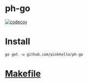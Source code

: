 # ph-go

[![codecov](https://codecov.io/gh/pinkhello/ph-go/branch/main/graph/badge.svg?token=1X8ZMPSAQY)](https://codecov.io/gh/pinkhello/ph-go)

# Install
```shell
go get -u github.com/pinkhello/ph-go
```

# [Makefile](http://www.ruanyifeng.com/blog/2015/02/make.html)





